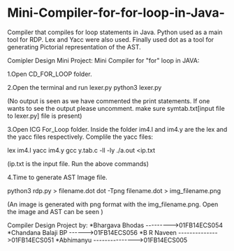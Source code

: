 # Mini-Compiler-for-for-loop-in-Java-
 Compiler that compiles for loop statements in Java. Python used as a main tool for RDP. Lex and Yacc were also used. Finally used dot as a tool for generating Pictorial representation of the AST. 
 

Comipler Design Mini Project: Mini Compiler for "for" loop in JAVA:

1.Open CD_FOR_LOOP folder.

2.Open the terminal and run lexer.py
 python3 lexer.py

(No output is seen as we have commented the print statements. If one wants to see the output please uncomment. make sure symtab.txt[input file to lexer.py] file is present)

3.Open ICG For_Loop folder.
Inside the folder im4.l and im4.y are the lex and the yacc files respectively.
Complile the yacc files:

 lex im4.l
  yacc im4.y
  gcc y.tab.c -ll -ly
  ./a.out <ip.txt 

(ip.txt is the input file. Run the above commands)

4.Time to generate AST Image file.

 python3 rdp.py > filename.dot
  dot -Tpng filename.dot > img_filename.png

(An image is generated with png format with the img_filename.png. Open the image and AST can be seen ) 


Compiler Design Project by:
*Bhargava Bhodas --------->01FB14ECS054
*Chandana Balaji BP ------>01FB14ECS056
*B R Naveen -------------->01FB14ECS051
*Abhimanyu --------------->01FB14ECS005
